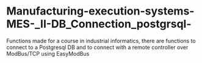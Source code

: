 # Manufacturing-execution-systems-MES-_II-DB_Connection_postgrsql-
Functions made for a course in industrial informatics, there are functions to connect to a Postgresql DB and to connect with a remote controller over ModBus/TCP using EasyModBus
